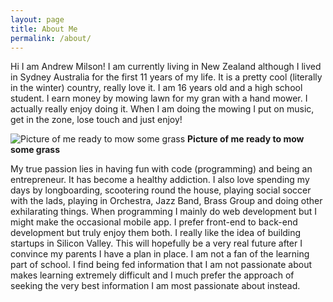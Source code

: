 ```yaml
---
layout: page
title: About Me
permalink: /about/
---
```


Hi I am Andrew Milson! I am currently living in New Zealand although I lived in Sydney Australia for the first 11 years of my life. It is a pretty cool (literally in the winter) country, really love it. I am 16 years old and a high school student. I earn money by mowing lawn for my gran with a hand mower. I actually really enjoy doing it. When I am doing the mowing I put on music, get in the zone, lose touch and just enjoy!

![Picture of me ready to mow some grass](images/mower-and-i.jpg)
__Picture of me ready to mow some grass__

My true passion lies in having fun with code (programming) and being an entrepreneur. It has become a healthy addiction. I also love spending my days by longboarding, scootering round the house, playing social soccer with the lads, playing in Orchestra, Jazz Band, Brass Group and doing other exhilarating things. When programming I mainly do web development but I might make the occasional mobile app. I prefer front-end to back-end development but truly enjoy them both. I really like the idea of building startups in Silicon Valley. This will hopefully be a very real future after I convince my parents I have a plan in place. I am not a fan of the learning part of school. I find being fed information that I am not passionate about makes learning extremely difficult and I much prefer the approach of seeking the very best information I am most passionate about instead.
